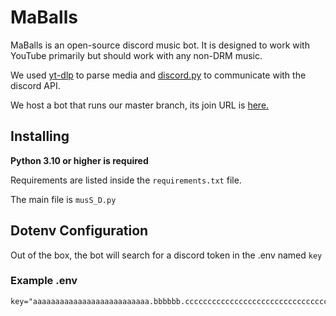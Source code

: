 MaBalls
=======
MaBalls is an open-source discord music bot. It is designed to work with YouTube primarily but should work with any non-DRM music.

We used [yt-dlp](https://github.com/yt-dlp/yt-dlp) to parse media and [discord.py](https://github.com/Rapptz/discord.py) to communicate with the discord API.

We host a bot that runs our master branch, its join URL is [here.](https://discord.com/api/oauth2/authorize?client_id=918667870114828288&permissions=3467840&scope=bot)

Installing
----------
**Python 3.10 or higher is required**

Requirements are listed inside the `requirements.txt` file. 

The main file is `musS_D.py`

Dotenv Configuration
--------------------

Out of the box, the bot will search for a discord token in the .env named `key`

### Example .env
```env
key="aaaaaaaaaaaaaaaaaaaaaaaaaa.bbbbbb.cccccccccccccccccccccccccccccccccccccc"
```
